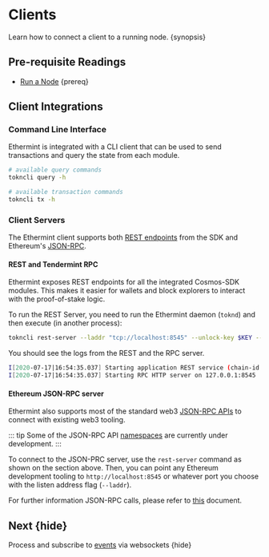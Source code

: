 <!--
order: 6
-->

# Clients

Learn how to connect a client to a running node. {synopsis}

## Pre-requisite Readings

- [Run a Node](./run_node.md) {prereq}

## Client Integrations

### Command Line Interface

Ethermint is integrated with a CLI client that can be used to send transactions and query the state from each module.

```bash
# available query commands
tokncli query -h

# available transaction commands
tokncli tx -h
```

### Client Servers

The Ethermint client supports both [REST endpoints](https://cosmos.network/rpc) from the SDK and Ethereum's [JSON-RPC](https://eth.wiki/json-rpc/API).

#### REST and Tendermint RPC

Ethermint exposes REST endpoints for all the integrated Cosmos-SDK modules. This makes it easier for wallets and block explorers to interact with the proof-of-stake logic.

To run the REST Server, you need to run the Ethermint daemon (`toknd`) and then execute (in another
process):

```bash
tokncli rest-server --laddr "tcp://localhost:8545" --unlock-key $KEY --chain-id $CHAINID --trace
```

You should see the logs from the REST and the RPC server.

```bash
I[2020-07-17|16:54:35.037] Starting application REST service (chain-id: "8")... module=rest-server
I[2020-07-17|16:54:35.037] Starting RPC HTTP server on 127.0.0.1:8545   module=rest-server
```

#### Ethereum JSON-RPC server

Ethermint also supports most of the standard web3 [JSON-RPC
APIs](https://eth.wiki/json-rpc/API) to connect with existing web3 tooling.

::: tip
Some of the JSON-RPC API [namespaces](https://geth.ethereum.org/docs/rpc/server) are currently under development.
:::

To connect to the JSON-PRC server, use the `rest-server` command as shown on the section above. Then, you can point any Ethereum development tooling to `http://localhost:8545` or whatever port you choose with the listen address flag (`--laddr`).

For further information JSON-RPC calls, please refer to [this](../basics/json_rpc.md)  document.

## Next {hide}

Process and subscribe to [events](./events.md) via websockets {hide}
